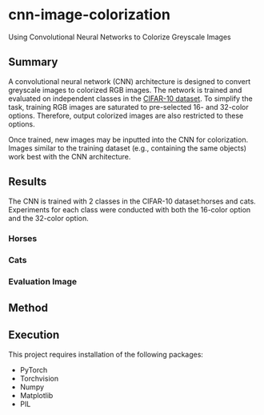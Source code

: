 # cnn-image-colorization
Using Convolutional Neural Networks to Colorize Greyscale Images

##  Summary
A convolutional neural network (CNN) architecture is designed to convert greyscale images to colorized RGB images.  The network is trained and evaluated on independent classes in the [CIFAR-10 dataset](https://www.cs.toronto.edu/~kriz/cifar.html).  To simplify the task, training RGB images are saturated to pre-selected 16- and 32-color options.  Therefore, output colorized images are also restricted to these options. 

Once trained, new images may be inputted into the CNN for colorization.  Images similar to the training dataset (e.g., containing the same objects) work best with the CNN architecture.

##  Results
The CNN is trained with 2 classes in the CIFAR-10 dataset:horses and cats.  Experiments for each class were conducted with both the 16-color option and the 32-color option.

### Horses

### Cats

### Evaluation Image


##  Method


##  Execution
This project requires installation of the following packages:
- PyTorch
- Torchvision
- Numpy
- Matplotlib
- PIL
